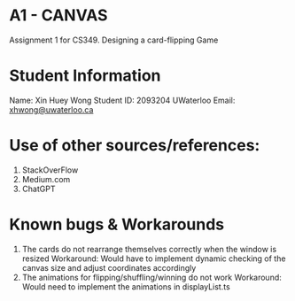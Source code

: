 # A1 - CANVAS
Assignment 1 for CS349. Designing a card-flipping Game 

# Student Information 
Name: Xin Huey Wong 
Student ID: 2093204
UWaterloo Email: xhwong@uwaterloo.ca

# Use of other sources/references:
1. StackOverFlow 
2. Medium.com
3. ChatGPT 

# Known bugs & Workarounds
1. The cards do not rearrange themselves correctly when the window is resized 
    Workaround: Would have to implement dynamic checking of the canvas size and adjust coordinates accordingly
2. The animations for flipping/shuffling/winning do not work
    Workaround: Would need to implement the animations in displayList.ts